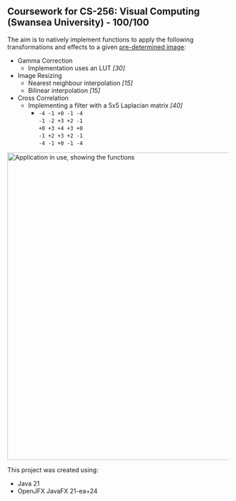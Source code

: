 ## Coursework for CS-256: Visual Computing (Swansea University) - 100/100

The aim is to natively implement functions to apply the following transformations and effects to a given [pre-determined image](https://github.com/user-attachments/assets/b74ee730-9669-40c8-a14c-da502001a927):
  - Gamma Correction
    - Implementation uses an LUT *[30]*
  - Image Resizing
    - Nearest neighbour interpolation *[15]*
    - Bilinear interpolation *[15]*
  - Cross Correlation
    - Implementing a filter with a 5x5 Laplacian matrix *[40]*
      - `-4 -1 +0 -1 -4`<br>
        `-1 -2 +3 +2 -1`<br>
        `+0 +3 +4 +3 +0`<br>
        `-1 +2 +3 +2 -1`<br>
        `-4 -1 +0 -1 -4`

<img src="https://github.com/user-attachments/assets/77d1a3ad-9022-4856-b21f-85bbf5fd5d75" width="700" alt="Application in use, showing the functions">

This project was created using:
  - Java 21
  - OpenJFX JavaFX 21-ea+24 
